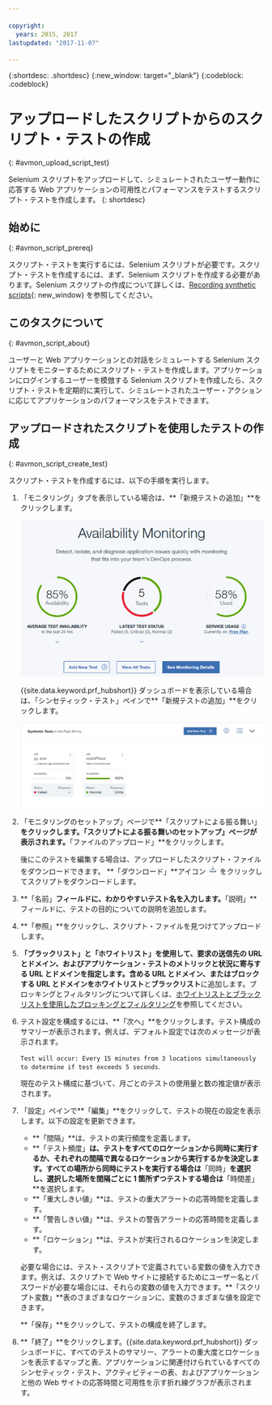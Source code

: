 ```yaml
---

copyright:
  years: 2015, 2017
lastupdated: "2017-11-07"

---
```


{:shortdesc: .shortdesc}
{:new_window: target="_blank"}
{:codeblock: .codeblock}

# アップロードしたスクリプトからのスクリプト・テストの作成
{: #avmon_upload_script_test}

Selenium スクリプトをアップロードして、シミュレートされたユーザー動作に応答する Web アプリケーションの可用性とパフォーマンスをテストするスクリプト・テストを作成します。
{: shortdesc}

## 始めに
{: #avmon_script_prereq}

スクリプト・テストを実行するには、Selenium スクリプトが必要です。スクリプト・テストを作成するには、まず、Selenium スクリプトを作成する必要があります。Selenium スクリプトの作成について詳しくは、[Recording synthetic scripts](http://www.ibm.com/support/knowledgecenter/SSMKFH/com.ibm.apmaas.doc/install/admin_syn_record_script.htm "(新規のタブまたはウィンドウで開く)"){: new_window} を参照してください。

## このタスクについて
{: #avmon_script_about}

ユーザーと Web アプリケーションとの対話をシミュレートする Selenium スクリプトをモニターするためにスクリプト・テストを作成します。アプリケーションにログインするユーザーを模倣する Selenium スクリプトを作成したら、スクリプト・テストを定期的に実行して、シミュレートされたユーザー・アクションに応じてアプリケーションのパフォーマンスをテストできます。

## アップロードされたスクリプトを使用したテストの作成
{: #avmon_script_create_test}

スクリプト・テストを作成するには、以下の手順を実行します。

1.  「モニタリング」タブを表示している場合は、**「新規テストの追加」**をクリックします。

    ![Cloud Foundry アプリケーションの「モニタリング」タブ。](images/avmon_tab.png)

    {{site.data.keyword.prf_hubshort}} ダッシュボードを表示している場合は、「シンセティック・テスト」ペインで**「新規テストの追加」**をクリックします。

    ![「シンセティック・テスト」ペインの「新規テストの追加」ボタン。](images/syn_tests_pane.jpg)

2.  「モニタリングのセットアップ」ページで**「スクリプトによる振る舞い」**をクリックします。「スクリプトによる振る舞いのセットアップ」ページが表示されます。**「ファイルのアップロード」**をクリックします。

    後にこのテストを編集する場合は、アップロードしたスクリプト・ファイルをダウンロードできます。
**「ダウンロード」**アイコン ![「ダウンロード」アイコン](images/download_icn_white_smll.jpg) をクリックしてスクリプトをダウンロードします。

3.  **「名前」**フィールドに、わかりやすいテスト名を入力します。**「説明」**フィールドに、テストの目的についての説明を追加します。
4.  **「参照」**をクリックし、スクリプト・ファイルを見つけてアップロードします。
5.  **「ブラックリスト」**と**「ホワイトリスト」**を使用して、要求の送信先の URL とドメイン、およびアプリケーション・テストのメトリックと状況に寄与する URL とドメインを指定します。含める URL とドメイン、またはブロックする URL とドメインを**ホワイトリスト**と**ブラックリスト**に追加します。ブロッキングとフィルタリングについて詳しくは、[ホワイトリストとブラックリストを使用したブロッキングとフィルタリング](avmon_whitelist_blacklist.html#avmon_whitelist_blacklist "ホワイトリストとブラックリストを使用して、要求の送信先のリソース、およびアプリケーション・テストのメトリックと状況に寄与するリソースを決定します。ホワイトリストとブラックリストは、Web ページ・テストおよびスクリプトによる振る舞いテストでのみ使用可能です。")を参照してください。
6.  テスト設定を構成するには、**「次へ」**をクリックします。テスト構成のサマリーが表示されます。例えば、デフォルト設定では次のメッセージが表示されます。

    ``Test will occur: Every 15 minutes from 3 locations simultaneously to determine if test exceeds 5 seconds``.

    現在のテスト構成に基づいて、月ごとのテストの使用量と数の推定値が表示されます。

7.  「設定」ペインで**「編集」**をクリックして、テストの現在の設定を表示します。以下の設定を更新できます。
    - **「間隔」**は、テストの実行頻度を定義します。
    - **「テスト頻度」**は、テストをすべてのロケーションから同時に実行するか、それぞれの間隔で異なるロケーションから実行するかを決定します。すべての場所から同時にテストを実行する場合は**「同時」**を選択し、選択した場所を間隔ごとに 1 箇所ずつテストする場合は**「時間差」**を選択します。
    - **「重大しきい値」**は、テストの重大アラートの応答時間を定義します。
    - **「警告しきい値」**は、テストの警告アラートの応答時間を定義します。
    - **「ロケーション」**は、テストが実行されるロケーションを決定します。

    必要な場合には、テスト・スクリプトで定義されている変数の値を入力できます。例えば、スクリプトで Web サイトに接続するためにユーザー名とパスワードが必要な場合には、それらの変数の値を入力できます。**「スクリプト変数」**表のさまざまなロケーションに、変数のさまざまな値を設定できます。

    **「保存」**をクリックして、テストの構成を終了します。

8.  **「終了」**をクリックします。{{site.data.keyword.prf_hubshort}} ダッシュボードに、すべてのテストのサマリー、アラートの重大度とロケーションを表示するマップと表、アプリケーションに関連付けられているすべてのシンセティック・テスト、アクティビティーの表、およびアプリケーションと他の Web サイトの応答時間と可用性を示す折れ線グラフが表示されます。
